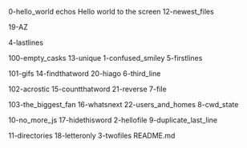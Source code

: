 0-hello_world echos Hello world to the screen
12-newest_files

19-AZ

4-lastlines

100-empty_casks      13-unique         1-confused_smiley   5-firstlines

101-gifs             14-findthatword   20-hiago            6-third_line

102-acrostic         15-countthatword  21-reverse          7-file

103-the_biggest_fan  16-whatsnext      22-users_and_homes  8-cwd_state

10-no_more_js        17-hidethisword   2-hellofile         9-duplicate_last_line

11-directories       18-letteronly     3-twofiles          README.md          